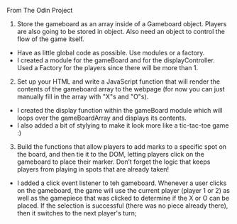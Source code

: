 From The Odin Project

1. Store the gameboard as an array inside of a Gameboard object. Players are also going to be stored in object. Also need an object to control the flow of the game itself.
  - Have as little global code as possible. Use modules or a factory.
  - I created a module for the gameBoard and for the displayController. Used a Factory for the players since there will be more than 1.

2. Set up your HTML and write a JavaScript function that will render the contents of the gameboard array to the webpage (for now you can just manually fill in the array with "X"s and "O"s).
  - I created the display function within the gameBoard module which will loops over the gameBoardArray and displays its contents.
  - I also added a bit of stylying to make it look more like a tic-tac-toe game :)

3. Build the functions that allow players to add marks to a specific spot on the board, and then tie it to the DOM, letting players click on the gameboard to place their marker. Don’t forget the logic that keeps players from playing in spots that are already taken! 
  - I added a click event listener to teh gameboard. Whenever a user clicks on the gameboard, the game will use the current player (player 1 or 2) as well as the gamepiece that was clicked to determine if the X or O can be placed. If the selection is successful (there was no piece already there), then it switches to the next player's turn;
